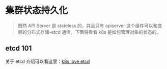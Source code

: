 # 集群状态持久化
> 既然 API Server 是 stateless 的，并且只有 apiserver 这个组件可以和底层的分布式存储-etcd 通信。下面将看看 k8s 是如何管理对象的状态的。

## etcd 101
关于 etcd 介绍可以看这里：[k8s love etcd](../花边/k8s-love-etcd.md)
